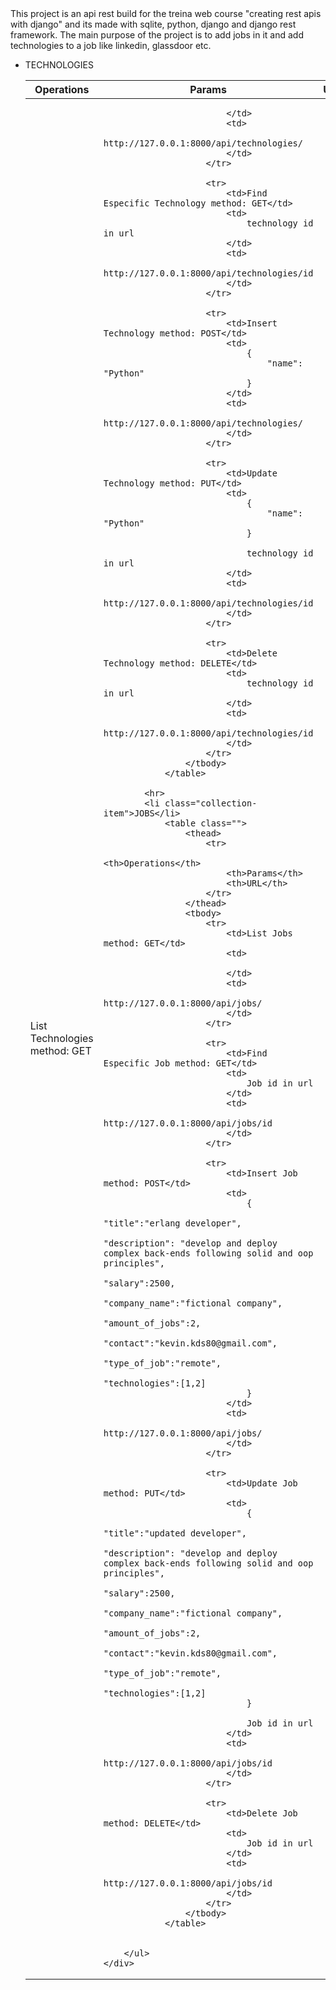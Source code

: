 <!DOCTYPE html>
<html lang="en">
<head>
    <meta charset="UTF-8">
    <meta name="viewport" content="width=device-width, initial-scale=1.0">
    <title>Document</title>
    <link rel="stylesheet" href="https://cdnjs.cloudflare.com/ajax/libs/materialize/1.0.0/css/materialize.min.css">

</head>
<body>
    <div class="row">
        <div class="card">
            <div class="card-content">
                This project is an api rest build for the treina web course "creating rest apis with django" 
                and its made with sqlite, python, django and django rest framework.
                The main purpose of the project is to add jobs in it and add technologies to a job like linkedin, glassdoor etc.
            </div>
        </div>
    </div>
    <div class="col s10">
        <ul class="collection">
            <li class="collection-item">TECHNOLOGIES</li>
                <table class="">
                    <thead>
                        <tr>
                            <th>Operations</th>
                            <th>Params</th>
                            <th>URL</th>
                        </tr>
                    </thead>
                    <tbody>
                        <tr>
                            <td>List Technologies method: GET</td>
                            <td>
                               
                            </td>
                            <td>
                                http://127.0.0.1:8000/api/technologies/
                            </td>
                        </tr>
                
                        <tr>
                            <td>Find Especific Technology method: GET</td>
                            <td>
                                technology id in url
                            </td>
                            <td>
                                http://127.0.0.1:8000/api/technologies/id
                            </td>
                        </tr>
                    
                        <tr>
                            <td>Insert Technology method: POST</td>
                            <td>
                                {
                                    "name": "Python"
                                }
                            </td>
                            <td>
                                http://127.0.0.1:8000/api/technologies/
                            </td>
                        </tr>
                   
                        <tr>
                            <td>Update Technology method: PUT</td>
                            <td>
                                {
                                    "name": "Python"
                                }

                                technology id in url
                            </td>
                            <td>
                                http://127.0.0.1:8000/api/technologies/id
                            </td>
                        </tr>

                        <tr>
                            <td>Delete Technology method: DELETE</td>
                            <td>
                                technology id in url
                            </td>
                            <td>
                                http://127.0.0.1:8000/api/technologies/id
                            </td>
                        </tr>
                    </tbody>
                </table>
            
            <hr>
            <li class="collection-item">JOBS</li>
                <table class="">
                    <thead>
                        <tr>
                            <th>Operations</th>
                            <th>Params</th>
                            <th>URL</th>
                        </tr>
                    </thead>
                    <tbody>
                        <tr>
                            <td>List Jobs method: GET</td>
                            <td>
                               
                            </td>
                            <td>
                                http://127.0.0.1:8000/api/jobs/
                            </td>
                        </tr>
                
                        <tr>
                            <td>Find Especific Job method: GET</td>
                            <td>
                                Job id in url
                            </td>
                            <td>
                                http://127.0.0.1:8000/api/jobs/id
                            </td>
                        </tr>
                    
                        <tr>
                            <td>Insert Job method: POST</td>
                            <td>
                                {
                                    "title":"erlang developer",
                                    "description": "develop and deploy complex back-ends following solid and oop principles",
                                    "salary":2500,
                                    "company_name":"fictional company",
                                    "amount_of_jobs":2,
                                    "contact":"kevin.kds80@gmail.com",
                                    "type_of_job":"remote",
                                    "technologies":[1,2]
                                }
                            </td>
                            <td>
                                http://127.0.0.1:8000/api/jobs/
                            </td>
                        </tr>
                   
                        <tr>
                            <td>Update Job method: PUT</td>
                            <td>
                                {
                                    "title":"updated developer",
                                    "description": "develop and deploy complex back-ends following solid and oop principles",
                                    "salary":2500,
                                    "company_name":"fictional company",
                                    "amount_of_jobs":2,
                                    "contact":"kevin.kds80@gmail.com",
                                    "type_of_job":"remote",
                                    "technologies":[1,2]
                                }

                                Job id in url
                            </td>
                            <td>
                                http://127.0.0.1:8000/api/jobs/id
                            </td>
                        </tr>

                        <tr>
                            <td>Delete Job method: DELETE</td>
                            <td>
                                Job id in url
                            </td>
                            <td>
                                http://127.0.0.1:8000/api/jobs/id
                            </td>
                        </tr>
                    </tbody>
                </table>
            

        </ul>
    </div>
</body>
    <!-- Compiled and minified JavaScript -->
    <script src="https://cdnjs.cloudflare.com/ajax/libs/materialize/1.0.0/js/materialize.min.js"></script>
</html>
